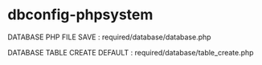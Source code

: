 # dbconfig-phpsystem

DATABASE PHP FILE SAVE : required/database/database.php

DATABASE TABLE CREATE DEFAULT : required/database/table_create.php
